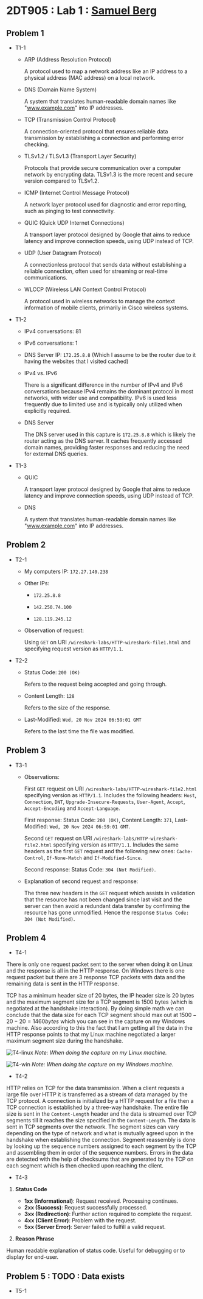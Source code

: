 # 2DT905 : Lab 1 : [Samuel Berg](mailto:sb224sc@student.lnu.se)

## Problem 1

- T1-1 
    - ARP (Address Resolution Protocol)
        
        A protocol used to map a network address like an IP address to a physical address (MAC address) on a local network.

    - DNS (Domain Name System)
        
        A system that translates human-readable domain names like "www.example.com" into IP addresses.

    - TCP (Transmission Control Protocol)
        
        A connection-oriented protocol that ensures reliable data transmission by establishing a connection and performing error checking.

    - TLSv1.2 / TLSv1.3 (Transport Layer Security)
        
        Protocols that provide secure communication over a computer network by encrypting data. TLSv1.3 is the more recent and secure version compared to TLSv1.2.

    - ICMP (Internet Control Message Protocol)
        
        A network layer protocol used for diagnostic and error reporting, such as pinging to test connectivity.

    - QUIC (Quick UDP Internet Connections)
        
        A transport layer protocol designed by Google that aims to reduce latency and improve connection speeds, using UDP instead of TCP.

    - UDP (User Datagram Protocol)
        
        A connectionless protocol that sends data without establishing a reliable connection, often used for streaming or real-time communications.

    - WLCCP (Wireless LAN Context Control Protocol)
        
        A protocol used in wireless networks to manage the context information of mobile clients, primarily in Cisco wireless systems.

- T1-2 
    - IPv4 conversations: 81

    - IPv6 conversations: 1 

    - DNS Server IP: `172.25.8.8` (Which I assume to be the router due to it having the websites that I visited cached)

    - IPv4 vs. IPv6

        There is a significant difference in the number of IPv4 and IPv6 conversations because IPv4 remains the dominant protocol in most networks, with wider use and compatibility. IPv6 is used less frequently due to limited use and is typically only utilized when explicitly required.

    - DNS Server

        The DNS server used in this capture is `172.25.8.8` which is likely the router acting as the DNS server. It caches frequently accessed domain names, providing faster responses and reducing the need for external DNS queries.

- T1-3 
    - QUIC
        
        A transport layer protocol designed by Google that aims to reduce latency and improve connection speeds, using UDP instead of TCP.

    - DNS
        
        A system that translates human-readable domain names like "www.example.com" into IP addresses.

## Problem 2 

- T2-1 
    - My computers IP: `172.27.140.238`

    - Other IPs:

        - `172.25.8.8` 
    
        - `142.250.74.100`
    
        - `128.119.245.12`

    - Observation of request:
        
        Using `GET` on URI `/wireshark-labs/HTTP-wireshark-file1.html` and specifying request version as `HTTP/1.1`. 

- T2-2 
    - Status Code: `200 (OK)`
        
        Refers to the request being accepted and going through.

    - Content Length: `128`
        
        Refers to the size of the response.

    - Last-Modified: `Wed, 20 Nov 2024 06:59:01 GMT`
        
        Refers to the last time the file was modified.

## Problem 3 

- T3-1 
    - Observations:

        First `GET` request on URI `/wireshark-labs/HTTP-wireshark-file2.html` specifying version as `HTTP/1.1`. Includes the following headers: `Host`, `Connection`, `DNT`, `Upgrade-Insecure-Requests`, `User-Agent`, `Accept`, `Accept-Encoding` and `Accept-Language`. 

        First response: Status Code: `200 (OK)`, Content Length: `371`, Last-Modified: `Wed, 20 Nov 2024 06:59:01 GMT`.

        Second `GET` request on URI `/wireshark-labs/HTTP-wireshark-file2.html` specifying version as `HTTP/1.1`. Includes the same headers as the first `GET` request and the following new ones: `Cache-Control`, `If-None-Match` and `If-Modified-Since`.

        Second response: Status Code: `304 (Not Modified)`.

    - Explanation of second request and response:

        The three new headers in the `GET` request which assists in validation that the resource has not been changed since last visit and the server can then avoid a redundant data transfer by confirming the resource has gone unmodified. Hence the response `Status Code: 304 (Not Modified)`.

## Problem 4 

- T4-1 

There is only one request packet sent to the server when doing it on Linux and the response is all in the HTTP response. On Windows there is one request packet but there are 3 response TCP packets with data and the remaining data is sent in the HTTP response. 

TCP has a minimum header size of 20 bytes, the IP header size is 20 bytes and the maximum segment size for a TCP segment is 1500 bytes (which is negotiated at the handshake interaction). By doing simple math we can conclude that the data size for each TCP segment should max out at $1500 - 20 - 20 = 1460 bytes$ which you can see in the capture on my Windows machine. Also according to this the fact that I am getting all the data in the HTTP response points to that my Linux machine negotiated a larger maximum segment size during the handshake.  

![T4-linux](./img/T4-1-linux.png)
*Note: When doing the capture on my Linux machine.*

![T4-win](./img/T4-1-win.png)
*Note: When doing the capture on my Windows machine.*

- T4-2 

HTTP relies on TCP for the data transmission. When a client requests a large file over HTTP it is transferred as a stream of data managed by the TCP protocol. A connection is initialized by a HTTP request for a file then a TCP connection is established by a three-way handshake. The entire file size is sent in the `Content-Length` header and the data is streamed over TCP segments till it reaches the size specified in the `Content-Length`. The data is sent in TCP segments over the network. The segment sizes can vary depending on the type of network and what is mutually agreed upon in the handshake when establishing the connection. Segment reassembly is done by looking up the sequence numbers assigned to each segment by the TCP and assembling them in order of the sequence numbers. Errors in the data are detected with the help of checksums that are generated by the TCP on each segment which is then checked upon reaching the client. 

- T4-3 

1. **Status Code**
    * **1xx (Informational)**: Request received. Processing continues.
    * **2xx (Success)**: Request successfully processed.
    * **3xx (Redirection)**: Further action required to complete the request.
    * **4xx (Client Error)**: Problem with the request.
    * **5xx (Server Error)**: Server failed to fulfill a valid request.

2. **Reason Phrase**

Human readable explanation of status code. Useful for debugging or to display for end-user.


## Problem 5 : TODO : Data exists

- T5-1 

